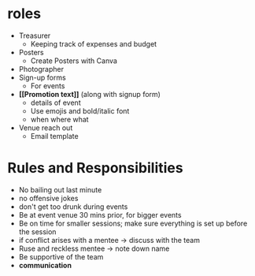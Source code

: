 # roles
- Treasurer
	- Keeping track of expenses and budget
- Posters
	- Create Posters with Canva
- Photographer
- Sign-up forms
	- For events
- **[[Promotion text]]** (along with signup form)
	- details of event
	- Use emojis and bold/italic font
	- when where what
- Venue reach out 
	- Email template
# Rules and Responsibilities
- No bailing out last minute
- no offensive jokes
- don't get too drunk during events
- Be at event venue 30 mins prior, for bigger events
- Be on time for smaller sessions; make sure everything is set up before the session
- if conflict arises with a mentee -> discuss with the team
- Ruse and reckless mentee -> note down name
- Be supportive of the team
- **communication**